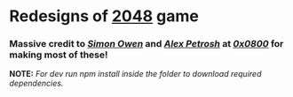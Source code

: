 Redesigns of [2048](https://jamesafk.github.io/2048cupcakes/) game
========================================================================

### Massive credit to *[Simon Owen](https://github.com/s10wen)* and *[Alex Petrosh](https://github.com/petrosh)* at *[0x0800](https://github.com/0x0800)* for making most of these!

**NOTE:** *For dev run npm install inside the folder to download required dependencies.*
